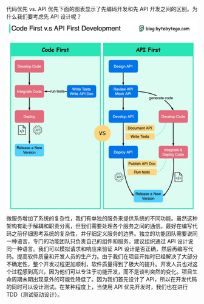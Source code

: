 代码优先 vs. API 优先下面的图表显示了先编码开发和先 API 开发之间的区别。为什么我们要考虑先 API 设计呢？![](../images/api_first.jpg)微服务增加了系统的复杂性，我们有单独的服务来提供系统的不同功能。虽然这种架构有助于解耦和职责分离，但我们需要处理各个服务之间的通信。最好在编写代码之前仔细思考系统的复杂性，并仔细定义服务的边界。独立的功能团队需要说同一种语言，专门的功能团队只负责自己的组件和服务。建议组织通过 API 设计说同一种语言。我们可以模拟请求和响应来验证 API 设计是否正确，然后再编写代码。提高软件质量和开发人员的生产力。由于我们在项目开始时已经解决了大部分不确定性，整个开发过程更加顺利，软件质量得到了极大的提升。开发人员也对这个过程感到高兴，因为他们可以专注于功能开发，而不是谈判突然的变化。项目生命周期末期出现意外的可能性降低了。因为我们首先设计了 API，所以在开发代码的同时可以设计测试。在某种程度上，当使用 API 优先开发时，我们也在进行 TDD（测试驱动设计）。